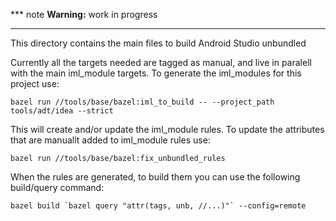 *** note
**Warning:** work in progress
***

This directory contains the main files to build Android Studio unbundled

Currently all the targets needed are tagged as manual, and live in paralell with the main iml_module targets. To generate the iml_modules for this project use:

```
bazel run //tools/base/bazel:iml_to_build -- --project_path tools/adt/idea --strict
```

This will create and/or update the iml_module rules. To update the attributes that are manuallt added to iml_module rules use:

```
bazel run //tools/base/bazel:fix_unbundled_rules
```

When the rules are generated, to build them you can use the
following build/query command:

```
bazel build `bazel query "attr(tags, unb, //...)"` --config=remote
```

